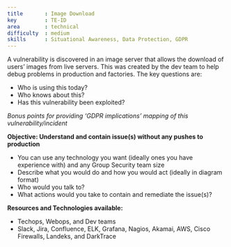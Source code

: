 ```yaml
---
title       : Image Download
key         : TE-ID
area        : technical
difficulty  : medium
skills      : Situational Awareness, Data Protection, GDPR
---
```


A vulnerability is discovered in an image server that allows the download of users’ images from live servers. This was created by the dev team to help debug problems in production and factories. The key questions are:

- Who is using this today?
- Who knows about this?
- Has this vulnerability been exploited?

*Bonus points for providing ‘GDPR implications’ mapping of this vulnerability/incident*

**Objective: Understand and contain issue(s) without any pushes to production**

* You can use any technology you want (ideally ones you have experience with) and any Group Security team size
* Describe what you would do and how you would act (ideally in diagram format)
* Who would you talk to?
* What actions would you take to contain and remediate the issue(s)?

**Resources and Technologies available:**

* Techops, Webops, and Dev teams
* Slack, Jira, Confluence, ELK, Grafana, Nagios, Akamai, AWS, Cisco Firewalls, Landeks, and DarkTrace


